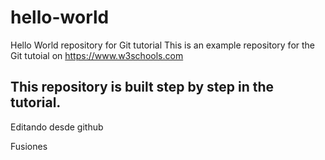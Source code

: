 # hello-world
Hello World repository for Git tutorial
This is an example repository for the Git tutoial on https://www.w3schools.com

This repository is built step by step in the tutorial.
------------------------
Editando desde github

Fusiones 
